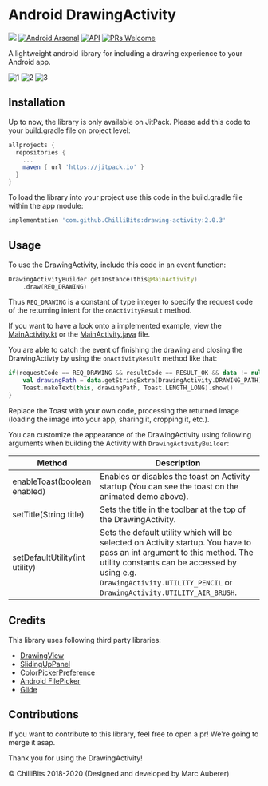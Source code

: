 # Android DrawingActivity
[![](https://jitpack.io/v/ChilliBits/drawing-activity.svg)](https://jitpack.io/#ChilliBits/drawing-activity)
[![Android Arsenal](https://img.shields.io/badge/Android%20Arsenal-DrawingActivity-blue.svg?style=flat)](https://android-arsenal.com/details/1/7098)
[![API](https://img.shields.io/badge/API-19%2B-red.svg?style=flat)](https://android-arsenal.com/api?level=19)
[![PRs Welcome](https://img.shields.io/badge/PRs-welcome-brightgreen.svg?style=flat-square)](http://makeapullrequest.com)

A lightweight android library for including a drawing experience to your Android app.

![1](https://chillibits.com/github-media/DrawingActivity/1_small.png)
![2](https://chillibits.com/github-media/DrawingActivity/2_small.png)
![3](https://chillibits.com/github-media/DrawingActivity/3_small.png)

## Installation

Up to now, the library is only available on JitPack. Please add this code to your build.gradle file on project level:
```gradle
allprojects {
  repositories {
    ...
    maven { url 'https://jitpack.io' }
  }
}
```
To load the library into your project use this code in the build.gradle file within the app module:
```gradle
implementation 'com.github.ChilliBits:drawing-activity:2.0.3'
```

## Usage
To use the DrawingActivity, include this code in an event function:
```kotlin
DrawingActivityBuilder.getInstance(this@MainActivity)
	.draw(REQ_DRAWING)
```
Thus `REQ_DRAWING` is a constant of type integer to specify the request code of the returning intent for the `onActivityResult` method.

If you want to have a look onto a implemented example, view the [MainActivity.kt](https://github.com/ChilliBits/splash-screen/blob/master/app/src/main/java/com/chillibits/splashscreenexample/MainActivity.kt) or the [MainActivity.java](https://github.com/ChilliBits/splash-screen/blob/master/app/src/main/java/com/chillibits/splashscreenexample/MainActivityJava.java) file.

You are able to catch the event of finishing the drawing and closing the DrawingActivty by using the `onActivityResult` method like that:
```kotlin
if(requestCode == REQ_DRAWING && resultCode == RESULT_OK && data != null) {
    val drawingPath = data.getStringExtra(DrawingActivity.DRAWING_PATH)
    Toast.makeText(this, drawingPath, Toast.LENGTH_LONG).show()
}
```
Replace the Toast with your own code, processing the returned image (loading the image into your app, sharing it, cropping it, etc.).

You can customize the appearance of the DrawingActivity using following arguments when building the Activity with `DrawingActivityBuilder`:

| Method                         | Description                                                                                                                                                                                                                                        |
|--------------------------------|----------------------------------------------------------------------------------------------------------------------------------------------------------------------------------------------------------------------------------------------------|
| enableToast(boolean enabled)   | Enables or disables the toast on Activity startup (You can see the toast on the animated demo above).                                                                                                                                              |
| setTitle(String title)         | Sets the title in the toolbar at the top of the DrawingActivity.                                                                                                                                                                                   |
| setDefaultUtility(int utility) | Sets the default utility which will be selected on Activity startup. You have to pass an int argument to this method. The utility constants can be accessed by using e.g. `DrawingActivity.UTILITY_PENCIL` or `DrawingActivity.UTILITY_AIR_BRUSH`. |

## Credits
This library uses following third party libraries:
*   [DrawingView](https://github.com/Raed-Mughaus/DrawingView)
*   [SlidingUpPanel](https://github.com/umano/AndroidSlidingUpPanel)
*   [ColorPickerPreference](https://github.com/attenzione/android-ColorPickerPreference)
*   [Android FilePicker](https://github.com/DroidNinja/Android-FilePicker)
*   [Glide](https://github.com/bumptech/glide)

## Contributions
If you want to contribute to this library, feel free to open a pr! We're going to merge it asap.

Thank you for using the DrawingActivity!

© ChilliBits 2018-2020 (Designed and developed by Marc Auberer)